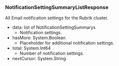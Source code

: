 ### NotificationSettingSummaryListResponse
All Email notification settings for the Rubrik cluster.

- data: list of NotificationSettingSummarys
  - Notification settings.
- hasMore: System.Boolean
  - Placeholder for additional notification settings.
- total: System.Int64
  - Number of notification settings.
- nextCursor: System.String
